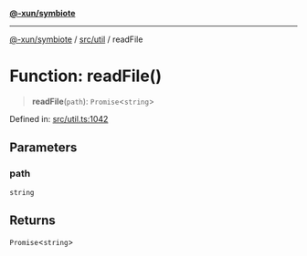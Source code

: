 [**@-xun/symbiote**](../../../README.md)

***

[@-xun/symbiote](../../../README.md) / [src/util](../README.md) / readFile

# Function: readFile()

> **readFile**(`path`): `Promise`\<`string`\>

Defined in: [src/util.ts:1042](https://github.com/Xunnamius/symbiote/blob/892f2824ac6ba0b778715e945397d1bc643ed619/src/util.ts#L1042)

## Parameters

### path

`string`

## Returns

`Promise`\<`string`\>
